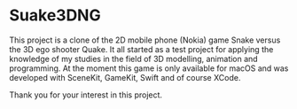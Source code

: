 # Suake3DNG
This project is a clone of the 2D mobile phone (Nokia) game Snake versus the 3D ego shooter Quake. It all started as a test project for applying the
knowledge of my studies in the field of 3D modelling, animation and programming. At the moment this game is only available for macOS and was developed with
SceneKit, GameKit, Swift and of course XCode.

Thank you for your interest in this project.

